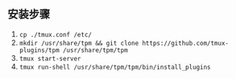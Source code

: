 ## 安装步骤

1. `cp ./tmux.conf /etc/`
2. `mkdir /usr/share/tpm && git clone https://github.com/tmux-plugins/tpm /usr/share/tpm/tpm`
3. `tmux start-server`
4. `tmux run-shell /usr/share/tpm/tpm/bin/install_plugins`
